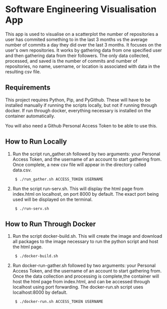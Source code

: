 # Software Engineering Visualisation App

This app is used to visualise on a scatterplot the number of repositories a user has commited something to in the last 3 months vs the average number of commits a day they did over the last 3 months. It focuses on the user's own repositories. It works by gathering data from one specified user and then gathering data from their followers. The only data collected, processed, and saved is the number of commits and number of repositories, no name, username, or location is associated with data in the resulting csv file.

## Requirements

This project requires Python, Pip, and PyGithub. These will have to be installed manually if running the scripts locally, but not if running through docker. If run through docker, everything necessary is installed on the container automatically.

You will also need a Github Personal Access Token to be able to use this.

## How to Run Locally

1. Run the script run_gather.sh followed by two arguments: your Personal Access Token, and the username of an account to start gathering from. Once complete, a new csv file will appear in the directory called data.csv.

        $ ./run_gather.sh ACCESS_TOKEN USERNAME

2. Run the script run-serv.sh. This will display the html page from index.html on localhost, on port 8000 by default. The exact port being used will be displayed on the terminal.

        $ ./run-serv.sh

## How to Run Through Docker

1. Run the script docker-build.sh. This will create the image and download all packages to the image necessary to run the python script and host the html page.

        $ ./docker-build.sh

2. Run docker-run-gather.sh followed by two arguments: your Personal Access Token, and the username of an account to start gathering from. Once the data collection and processing is complete,the container will host the html page from index.html, and can be accessed through localhost using port forwarding. The docker-run.sh script uses localhost:8000 by default.

        $ ./docker-run.sh ACCESS_TOKEN USERNAME